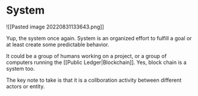 # System 
![[Pasted image 20220831133643.png]]

Yup, the system once again. System is an organized effort to fulfill a goal or at least create some predictable behavior. 

It could be a group of humans working on a project, or a group of computers running the [[Public Ledger|Blockchain]]. Yes, block chain is a system too. 

The key note to take is that it is a collboration activity between different actors or entity.